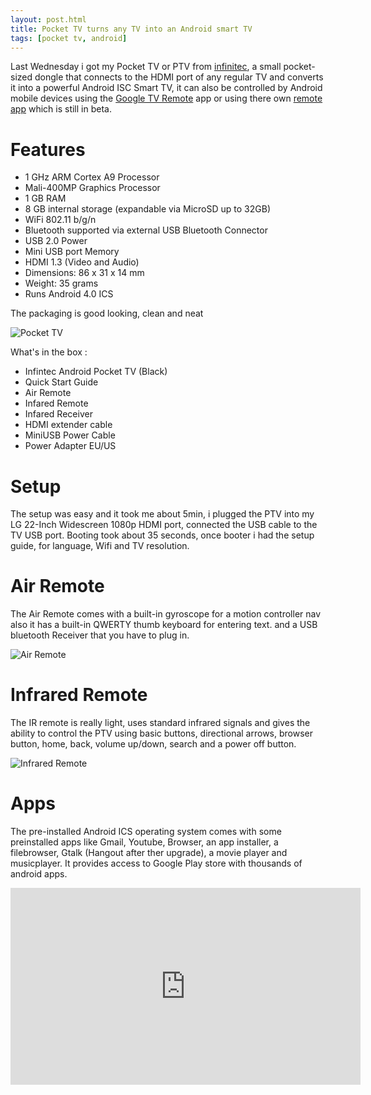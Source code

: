 ```yaml
---
layout: post.html
title: Pocket TV turns any TV into an Android smart TV
tags: [pocket tv, android]
---
```

Last Wednesday i got my Pocket TV or PTV from [infinitec][0], a small pocket-sized dongle that connects to the HDMI port of any regular TV and converts it into a powerful Android ISC Smart TV, it can also be controlled by Android mobile devices using the [Google TV Remote][1] app or using there own [remote app][2] which is still in beta.

# Features
* 1 GHz ARM Cortex A9 Processor
* Mali-400MP Graphics Processor
* 1 GB RAM
* 8 GB internal storage (expandable via MicroSD up to 32GB)
* WiFi 802.11 b/g/n
* Bluetooth supported via external USB Bluetooth Connector
* USB 2.0 Power
* Mini USB port Memory
* HDMI 1.3 (Video and Audio)
* Dimensions: 86 x 31 x 14 mm
* Weight: 35 grams
* Runs Android 4.0 ICS

The packaging is good looking, clean and neat

![Pocket TV](/assets/posts/ptv.jpg)

What's in the box :

* Infintec Android Pocket TV (Black)
* Quick Start Guide
* Air Remote
* Infared Remote
* Infared Receiver
* HDMI extender cable
* MiniUSB Power Cable
* Power Adapter EU/US

# Setup
The setup was easy and it took me about 5min, i plugged the PTV into my LG 22-Inch Widescreen 1080p HDMI port, connected the USB cable to the TV USB port. Booting took about 35 seconds, once booter i had the setup guide, for language, Wifi and TV resolution.

# Air Remote
The Air Remote comes with a built-in gyroscope for a motion controller nav also it has a built-in QWERTY thumb keyboard for entering text. and a USB bluetooth Receiver that you have to plug in.

![Air Remote](/assets/posts/ptv-air.jpg)

# Infrared Remote
The IR remote is really light, uses standard infrared signals and gives the ability to control the PTV using basic buttons, directional arrows, browser button, home, back, volume up/down, search and a power off button.

![Infrared Remote](/assets/posts/ptv-ir.jpg)

# Apps

The pre-installed Android ICS operating system comes with some preinstalled apps like Gmail, Youtube, Browser, an app installer, a filebrowser, Gtalk (Hangout after ther upgrade), a movie player and musicplayer. It provides access to Google Play store with thousands of android apps.

<iframe width="560" height="315" src="http://www.youtube.com/embed/p-S1JBgBKLI" frameborder="0" allowfullscreen></iframe>

[0]: https://infinitec.com
[1]: https://play.google.com/store/apps/details?id=com.google.android.apps.tvremote
[2]: http://infinitec.com/forum/viewtopic.php?f=2&t=605
